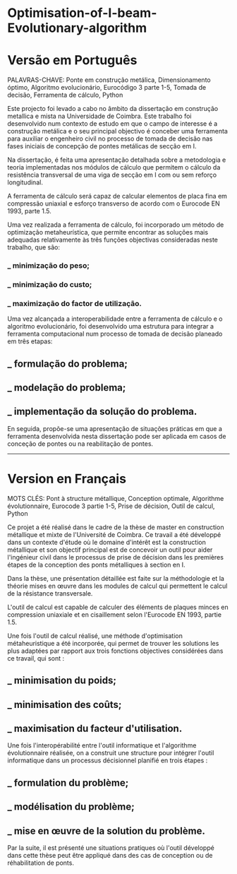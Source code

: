 # Optimisation-of-I-beam-Evolutionary-algorithm
# Versão em Português

PALAVRAS-CHAVE: Ponte em construção metálica, Dimensionamento óptimo, Algoritmo evolucionário, Eurocódigo 3 parte 1-5, Tomada de decisão, Ferramenta de cálculo, Python

Este projecto foi levado a cabo no âmbito da dissertação em construção metallica e mista na Universidade de Coimbra.
Este trabalho foi desenvolvido num contexto de estudo em que o campo de interesse é a construção metálica e o seu principal objectivo é conceber uma ferramenta para
auxiliar o engenheiro civil no processo de tomada de decisão nas fases iniciais de concepção de pontes metálicas de secção em I.

Na dissertação, é feita uma apresentação detalhada sobre a metodologia e teoria implementadas nos módulos de cálculo que permitem o cálculo da resistência transversal 
de uma viga de secção em I com ou sem reforço longitudinal. 

A ferramenta de cálculo será capaz de calcular elementos de placa fina em compressão uniaxial e esforço transverso de acordo com o Eurocode EN 1993, parte 1.5.

Uma vez realizada a ferramenta de cálculo, foi incorporado um método de optimização metaheurística, que permite encontrar as soluções mais adequadas relativamente
às três funções objectivas consideradas neste trabalho, que são: 
### _ minimização do peso;
### _ minimização do custo;
### _ maximização do factor de utilização.

Uma vez alcançada a interoperabilidade entre a ferramenta de cálculo e o algoritmo evolucionário, foi desenvolvido uma estrutura para integrar a ferramenta 
computacional num processo de tomada de decisão planeado em três etapas: 
## _ formulação do problema;
## _ modelação do problema;
## _ implementação da solução do problema.

En seguida, propõe-se uma apresentação de situações práticas em que a ferramenta desenvolvida nesta dissertação pode ser aplicada em casos de conceção 
de pontes ou na reabilitação de pontes.


----------------------------------------------------------------------------------------------------------
# Version en Français

MOTS CLÉS: Pont à structure métallique, Conception optimale, Algorithme évolutionnaire, Eurocode 3 partie 1-5, Prise de décision, Outil de calcul, Python

Ce projet a été réalisé dans le cadre de la thèse de master en construction métallique et mixte de l'Université de Coimbra.
Ce travail a été développé dans un contexte d'étude où le domaine d'intérêt est la construction métallique et son objectif principal est de concevoir un 
outil pour aider l'ingénieur civil dans le processus de prise de décision dans les premières étapes de la conception des ponts métalliques à section en I.

Dans la thèse, une présentation détaillée est faite sur la méthodologie et la théorie mises en œuvre dans les modules de calcul qui permettent 
le calcul de la résistance transversale. 

L'outil de calcul est capable de calculer des éléments de plaques minces en compression uniaxiale et en cisaillement selon l'Eurocode EN 1993, partie 1.5.

Une fois l'outil de calcul réalisé, une méthode d'optimisation métaheuristique a été incorporée, qui permet de trouver les solutions les plus adaptées par 
rapport aux trois fonctions objectives considérées dans ce travail, qui sont : 
## _ minimisation du poids;
## _ minimisation des coûts;
## _ maximisation du facteur d'utilisation.

Une fois l'interopérabilité entre l'outil informatique et l'algorithme évolutionnaire réalisée, on a construit une structure pour intégrer l'outil 
informatique dans un processus décisionnel planifié en trois étapes : 
## _ formulation du problème;
## _ modélisation du problème;
## _ mise en œuvre de la solution du problème.

Par la suite, il est présenté une situations pratiques où l'outil développé dans cette thèse peut être appliqué dans des cas de conception ou 
de réhabilitation de ponts.
